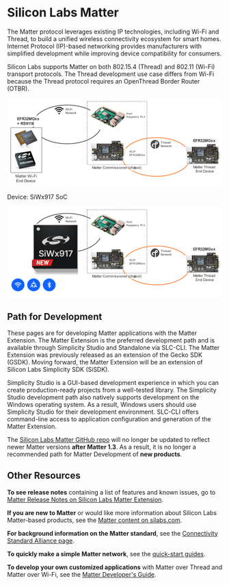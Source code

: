 # Silicon Labs Matter

The Matter protocol leverages existing IP technologies, including Wi-Fi and Thread, to build a unified wireless connectivity ecosystem for smart homes. Internet Protocol (IP)-based networking provides manufacturers with simplified development while improving device compatibility for consumers.

Silicon Labs supports Matter on both 802.15.4 (Thread) and 802.11 (Wi-Fi) transport protocols. The Thread development use case differs from Wi-Fi because the Thread protocol requires an OpenThread Border Router (OTBR).

![Silicon Labs Matter Summary](resources/silicon-labs-matter.png)

Device: SiWx917 SoC

![Silicon Labs - SiWx917 soc](resources/silabs-matter-siwx917.png)

## Path for Development

These pages are for developing Matter applications with the Matter Extension. The Matter Extension is the preferred development path and is available through Simplicity Studio and Standalone via SLC-CLI. The Matter Extension was previously released as an extension of the Gecko SDK (GSDK). Moving forward, the Matter Extension will be an extension of Silicon Labs Simplicity SDK (SiSDK).

Simplicity Studio is a GUI-based development experience in which you can create production-ready projects from a well-tested library. The Simplicity Studio development path also natively supports development on the Windows operating system. As a result, Windows users should use Simplicity Studio for their development environment. SLC-CLI offers command-line access to application configuration and generation of the Matter Extension.

The [Silicon Labs Matter GitHub repo](https://github.com/SiliconLabs/matter) will no longer be updated to reflect newer Matter versions **after Matter 1.3**. As a result, it is no longer a recommended path for Matter Development of **new products**.

## Other Resources

**To see release notes** containing a list of features and known issues, go to [Matter Release Notes on Silicon Labs Matter Extension](https://github.com/SiliconLabs/matter_extension/releases/tag/v2.5.1).

**If you are new to Matter** or would like more information about Silicon Labs Matter-based products, see the [Matter content on silabs.com](https://www.silabs.com/wireless/matter).

**For background information on the Matter standard**, see the [Connectivity Standard Alliance page](https://csa-iot.org/all-solutions/matter/).

**To quickly make a simple Matter network**, see the [quick-start guides](/matter/{build-docspace-version}/matter-overview).

**To develop your own customized applications** with Matter over Thread and Matter over Wi-Fi, see the [Matter Developer's Guide](/matter/{build-docspace-version}/matter-developers-guide-overview).
